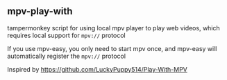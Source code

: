 ## mpv-play-with
tampermonkey script for using local mpv player to play web videos, which requires local support for ```mpv://``` protocol

If you use mpv-easy, you only need to start mpv once, and mpv-easy will automatically register the ```mpv://``` protocol

Inspired by https://github.com/LuckyPuppy514/Play-With-MPV
